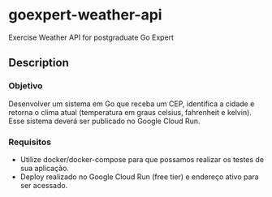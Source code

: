 # goexpert-weather-api
Exercise Weather API for postgraduate Go Expert

## Description

### Objetivo

Desenvolver um sistema em Go que receba um CEP, identifica a cidade e retorna o clima atual (temperatura em graus celsius, fahrenheit e kelvin). Esse sistema deverá ser publicado no Google Cloud Run.

### Requisitos

- Utilize docker/docker-compose para que possamos realizar os testes de sua aplicação.
- Deploy realizado no Google Cloud Run (free tier) e endereço ativo para ser acessado.
